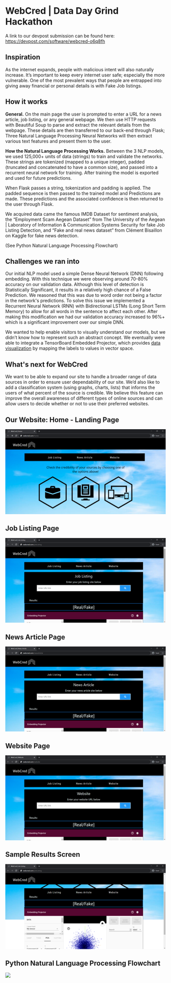 # WebCred | Data Day Grind Hackathon
A link to our devpost submission can be found here: https://devpost.com/software/webcred-o6q8fh

## Inspiration
As the internet expands, people with malicious intent will also naturally increase. It’s important to keep every internet user safe; especially the more vulnerable. One of the most prevalent ways that people are entrapped into giving away financial or personal details is with Fake Job listings.
## How it works
**General.** 
On the main page the user is prompted to enter a URL for a news article, job listing, or any general webpage. We then use HTTP requests with Beautiful Soup to parse and extract the relevant details from the webpage. These details are then transferred to our back-end through Flask; Three Natural Language Processing Neural Networks will then extract various text features and present them to the user. 

**How the Natural Language Processing Works.**
Between the 3 NLP models, we used 125,000+ units of data (strings) to train and validate the networks. These strings are tokenized (mapped to a unique integer), padded (truncated and concatenated to have a common size), and passed into a recurrent neural network for training. After training the model is exported and used for future predictions.

When Flask passes a string, tokenization and padding is applied. The padded sequence is then passed to the trained model and Predictions are made. These predictions and the associated confidence is then returned to the user through Flask.

We acquired data came the famous IMDB Dataset for sentiment analysis, the “Employment Scam Aegean Dataset” from The University of the Aegean | Laboratory of Information & Communication Systems Security for fake Job Listing Detection, and “Fake and real news dataset” from Clément Bisaillon on Kaggle for fake news detection.

(See Python Natural Language Processing Flowchart)

## Challenges we ran into

Our initial NLP model used a simple Dense Neural Network (DNN) following embedding. With this technique we were observing around 70-80% accuracy on our validation data. Although this level of detection is Statistically Significant, it results in a relatively high chance of a False Prediction. We reasoned that this was due to word order not being a factor in the network's predictions. To solve this issue we implemented a Recurrent Neural Network (RNN) with Bidirectional LSTMs (Long Short Term Memory) to allow for all words in the sentence to affect each other. After making this modification we had our validation accuracy increased to 96%+ which is a significant improvement over our simple DNN.

We wanted to help enable visitors to visually understand our models, but we didn’t know how to represent such an abstract concept. We eventually were able to integrate a TensorBoard Embedded Projector, which provides [data visualization](https://projector.tensorflow.org/?config=https://gist.githubusercontent.com/Pranish-Pantha/00d094012649715bce020d9ae8382f45/raw/9efadc5c8eb2c442db6b107534cf09ba92bd5186/proj.json) by mapping the labels to values in vector space.

## What's next for WebCred
We want to be able to expand our site to handle a broader range of data sources in order to ensure user dependability of our site. We’d also like to add a classification system (using graphs, charts, lists) that informs the users of what percent of the source is credible. We believe this feature can improve the overall awareness of different types of online sources and can allow users to decide whether or not to use their preferred websites.

## Our Website: Home - Landing Page
![](img1.png)

## Job Listing Page
![](img2.png)

## News Article Page
![](img3.png)

## Website Page
![](img4.png)

## Sample Results Screen
![](results.png)

##  Python Natural Language Processing Flowchart
![](flowchart.jpg)
